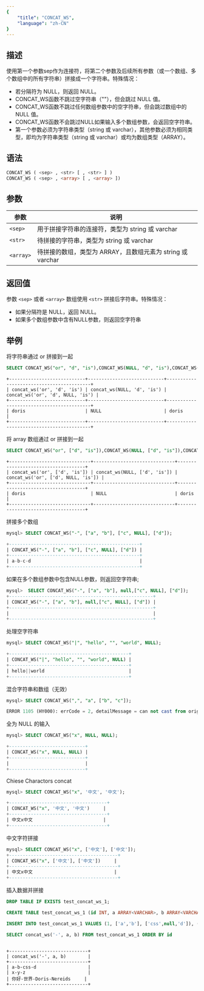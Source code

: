 ```yaml
---
{
    "title": "CONCAT_WS",
    "language": "zh-CN"
}
---
```


## 描述

使用第一个参数sep作为连接符，将第二个参数及后续所有参数（或一个数组、多个数组中的所有字符串）拼接成一个字符串。特殊情况：

- 若分隔符为 NULL，则返回 NULL。​
- CONCAT_WS函数不跳过空字符串（""），但会跳过 NULL 值。​
- CONCAT_WS函数不跳过任何数组参数中的空字符串，但会跳过数组中的 NULL 值。
- ​CONCAT_WS函数不会跳过NULL如果输入多个数组参数，会返回空字符串。
- 第一个参数必须为字符串类型（string 或 varchar），其他参数必须为相同类型，即均为字符串类型（string 或 varchar）或均为数组类型（ARRAY）。
## 语法

```sql
CONCAT_WS ( <sep> , <str> [ , <str> ] )
CONCAT_WS ( <sep> , <array> [ , <array> ])
```

## 参数

| 参数    | 说明              |
|-------|-----------------|
| `<sep>` | 用于拼接字符串的连接符，类型为 string 或 varchar       |
| `<str>` | 待拼接的字符串，类型为 string 或 varchar       |
| `<array>` | 待拼接的数组，类型为 ARRAY，且数组元素为 string 或 varchar |


## 返回值

参数 `<sep>` 或者 `<array>` 数组使用 `<str>` 拼接后字符串。特殊情况：

- 如果分隔符是 NULL，返回 NULL。
- 如果多个数组参数中含有NULL参数，则返回空字符串
## 举例

将字符串通过 or 拼接到一起

```sql
SELECT CONCAT_WS("or", "d", "is"),CONCAT_WS(NULL, "d", "is"),CONCAT_WS('or', 'd', NULL, 'is')
```

```text
+----------------------------+----------------------------+------------------------------------------+
| concat_ws('or', 'd', 'is') | concat_ws(NULL, 'd', 'is') | concat_ws('or', 'd', NULL, 'is') |
+----------------------------+----------------------------+------------------------------------------+
| doris                      | NULL                       | doris                              |
+----------------------------+----------------------------+------------------------------------------+
```

将 array 数组通过 or 拼接到一起

```sql
SELECT CONCAT_WS("or", ["d", "is"]),CONCAT_WS(NULL, ["d", "is"]),CONCAT_WS("or", ["d", NULL,"is"])
```

```text
+------------------------------+------------------------------+------------------------------------+
| concat_ws('or', ['d', 'is']) | concat_ws(NULL, ['d', 'is']) | concat_ws('or', ['d', NULL, 'is']) |
+------------------------------+------------------------------+------------------------------------+
| doris                        | NULL                         | doris                              |
+------------------------------+------------------------------+------------------------------------+
```
拼接多个数组

```sql
mysql> SELECT CONCAT_WS("-", ["a", "b"], ["c", NULL], ["d"]);

+------------------------------------------------+
| CONCAT_WS("-", ["a", "b"], ["c", NULL], ["d"]) |
+------------------------------------------------+
| a-b-c-d                                        |
+------------------------------------------------+
```

如果在多个数组参数中包含NULL参数，则返回空字符串;

```sql
mysql>  SELECT CONCAT_WS("-", ["a", "b"], null,["c", NULL], ["d"]);
+-----------------------------------------------------+
| CONCAT_WS("-", ["a", "b"], null,["c", NULL], ["d"]) |
+-----------------------------------------------------+
|                                                     |
+-----------------------------------------------------+
```

处理空字符串

```sql
mysql> SELECT CONCAT_WS("|", "hello", "", "world", NULL);

+--------------------------------------------+
| CONCAT_WS("|", "hello", "", "world", NULL) |
+--------------------------------------------+
| hello||world                               |
+--------------------------------------------+
```

混合字符串和数组（无效）

```sql
mysql> SELECT CONCAT_WS(",", "a", ["b", "c"]);

ERROR 1105 (HY000): errCode = 2, detailMessage = can not cast from origin type ARRAY<VARCHAR(1)> to target type=VARCHAR(65533)

```

全为 NULL 的输入

 ```sql
 mysql> SELECT CONCAT_WS("x", NULL, NULL);

+----------------------------+
| CONCAT_WS("x", NULL, NULL) |
+----------------------------+
|                            |
+----------------------------+
 ```

Chiese Charactors concat 

```sql
mysql> SELECT CONCAT_WS("x", '中文', '中文');

+------------------------------------+
| CONCAT_WS("x", '中文', '中文')     |
+------------------------------------+
| 中文x中文                          |
+------------------------------------+
```

中文字符拼接

```sql
mysql> SELECT CONCAT_WS("x", ['中文'], ['中文']);
+----------------------------------------+
| CONCAT_WS("x", ['中文'], ['中文'])     |
+----------------------------------------+
| 中文x中文                              |
+----------------------------------------+
```

插入数据并拼接

```sql
DROP TABLE IF EXISTS test_concat_ws_1;

CREATE TABLE test_concat_ws_1 (id INT, a ARRAY<VARCHAR>, b ARRAY<VARCHAR>) ENGINE=OLAP DISTRIBUTED BY HASH(id) BUCKETS 1 PROPERTIES ('replication_num' = '1')

INSERT INTO test_concat_ws_1 VALUES (1, ['a','b'], ['css',null,'d']), (2, ['x',null], ['y','z']),(3,['你好','世界'],['Doris',null,'Nereids'])

SELECT concat_ws('-', a, b) FROM test_concat_ws_1 ORDER BY id

```

```text

+-----------------------------+
| concat_ws('-', a, b)        |
+-----------------------------+
| a-b-css-d                   |
| x-y-z                       |
| 你好-世界-Doris-Nereids     |
+-----------------------------+
```